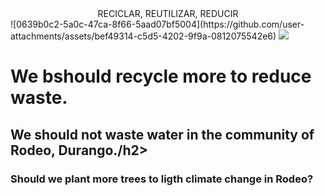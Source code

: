 <!DOCTYPEE html>
<html>
<head><center>RECICLAR, REUTILIZAR, REDUCIR</center></head>

	
 <body>
![0639b0c2-5a0c-47ca-8f66-5aad07bf5004](https://github.com/user-attachments/assets/bef49314-c5d5-4202-9f9a-0812075542e6)
	
<img src="![Uploading image.png…]()">
<h1>We bshould recycle more to reduce waste.</h1>
<h2>We should not waste water in the community of Rodeo, Durango./h2>
 <h3>Should we plant more trees to ligth climate change in Rodeo?</h3>
</body>
</html>
